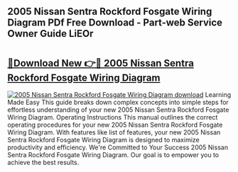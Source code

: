 ## 2005 Nissan Sentra Rockford Fosgate Wiring Diagram PDf Free Download - Part-web Service Owner Guide LiEOr

# <h2><a href="http://dfk96rt.blite.top/?on=2005+Nissan+Sentra+Rockford+Fosgate+Wiring+Diagram">🔗Download New 👉🔴 2005 Nissan Sentra Rockford Fosgate Wiring Diagram</a></h2>

[![2005 Nissan Sentra Rockford Fosgate Wiring Diagram download](https://i.imgur.com/lujVjoI.png)](http://dfk96rt.blite.top/?on=2005+Nissan+Sentra+Rockford+Fosgate+Wiring+Diagram)
Learning Made Easy This guide breaks down complex concepts into simple steps for effortless understanding of your new 2005 Nissan Sentra Rockford Fosgate Wiring Diagram. Operating Instructions This manual outlines the correct operating procedures for your new 2005 Nissan Sentra Rockford Fosgate Wiring Diagram. With features like list of features, your new 2005 Nissan Sentra Rockford Fosgate Wiring Diagram is designed to maximize productivity and efficiency. We're Committed to Your Success 2005 Nissan Sentra Rockford Fosgate Wiring Diagram. Our goal is to empower you to achieve the best results.

